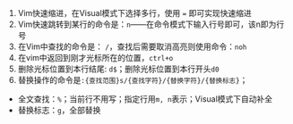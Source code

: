 1. Vim快速缩进，在Visual模式下选择多行，使用 `=` 即可实现快速缩进
2. Vim快速跳转到某行的命令是：`n`——在命令模式下输入行号即可，该n即为行号
3. 在Vim中查找的命令是： `/`，查找后需要取消高亮则使用命令：`noh`
4. 在vim中返回到刚才光标所在的位置，`ctrl+o`
5. 删除光标位置到本行结尾: `d$`；删除光标位置到本行开头`d0`
6. 替换操作的命令是`:{查找范围}s/{查找字符}/{替换字符}/{替换标志}`；
  - 全文查找：`%`；当前行不用写；指定行用`m, n`表示；Visual模式下自动补全
  - 替换标志：`g`，全部替换

